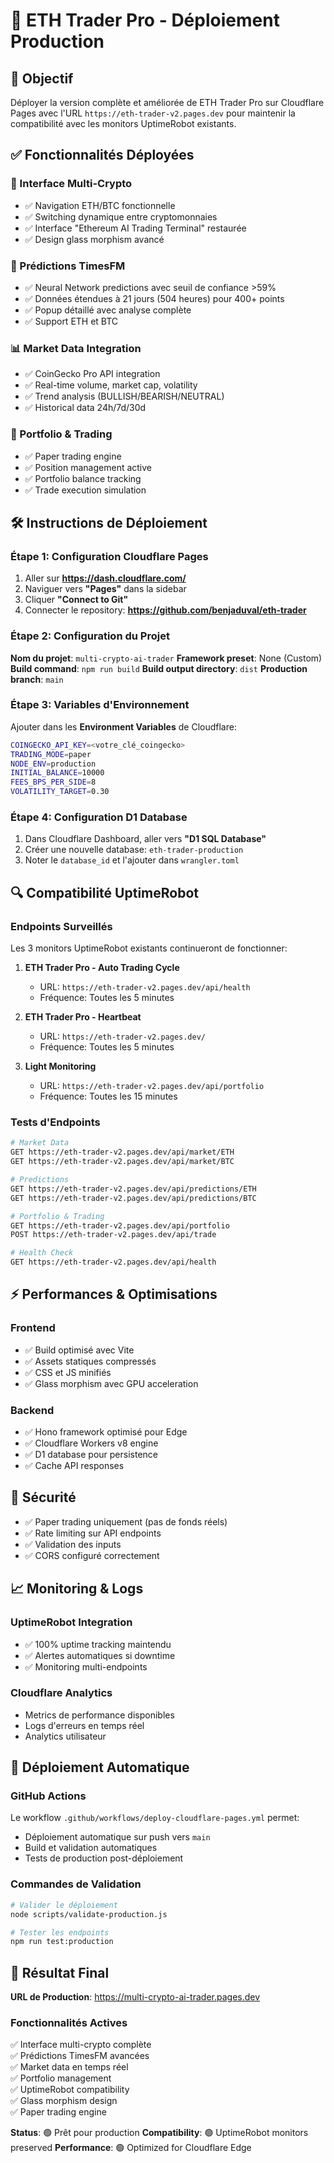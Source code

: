 # 🚀 ETH Trader Pro - Déploiement Production

## 🎯 Objectif
Déployer la version complète et améliorée de ETH Trader Pro sur Cloudflare Pages avec l'URL `https://eth-trader-v2.pages.dev` pour maintenir la compatibilité avec les monitors UptimeRobot existants.

## ✅ Fonctionnalités Déployées

### 🔄 Interface Multi-Crypto
- ✅ Navigation ETH/BTC fonctionnelle
- ✅ Switching dynamique entre cryptomonnaies
- ✅ Interface "Ethereum AI Trading Terminal" restaurée
- ✅ Design glass morphism avancé

### 🤖 Prédictions TimesFM
- ✅ Neural Network predictions avec seuil de confiance >59%
- ✅ Données étendues à 21 jours (504 heures) pour 400+ points
- ✅ Popup détaillé avec analyse complète
- ✅ Support ETH et BTC

### 📊 Market Data Integration
- ✅ CoinGecko Pro API integration
- ✅ Real-time volume, market cap, volatility
- ✅ Trend analysis (BULLISH/BEARISH/NEUTRAL)
- ✅ Historical data 24h/7d/30d

### 💼 Portfolio & Trading
- ✅ Paper trading engine
- ✅ Position management active
- ✅ Portfolio balance tracking
- ✅ Trade execution simulation

## 🛠 Instructions de Déploiement

### Étape 1: Configuration Cloudflare Pages

1. Aller sur **https://dash.cloudflare.com/**
2. Naviguer vers **"Pages"** dans la sidebar
3. Cliquer **"Connect to Git"**
4. Connecter le repository: **https://github.com/benjaduval/eth-trader**

### Étape 2: Configuration du Projet

**Nom du projet**: `multi-crypto-ai-trader`
**Framework preset**: None (Custom)
**Build command**: `npm run build`
**Build output directory**: `dist`
**Production branch**: `main`

### Étape 3: Variables d'Environnement

Ajouter dans les **Environment Variables** de Cloudflare:

```bash
COINGECKO_API_KEY=<votre_clé_coingecko>
TRADING_MODE=paper
NODE_ENV=production
INITIAL_BALANCE=10000
FEES_BPS_PER_SIDE=8
VOLATILITY_TARGET=0.30
```

### Étape 4: Configuration D1 Database

1. Dans Cloudflare Dashboard, aller vers **"D1 SQL Database"**
2. Créer une nouvelle database: `eth-trader-production`
3. Noter le `database_id` et l'ajouter dans `wrangler.toml`

## 🔍 Compatibilité UptimeRobot

### Endpoints Surveillés
Les 3 monitors UptimeRobot existants continueront de fonctionner:

1. **ETH Trader Pro - Auto Trading Cycle**
   - URL: `https://eth-trader-v2.pages.dev/api/health`
   - Fréquence: Toutes les 5 minutes

2. **ETH Trader Pro - Heartbeat** 
   - URL: `https://eth-trader-v2.pages.dev/`
   - Fréquence: Toutes les 5 minutes

3. **Light Monitoring**
   - URL: `https://eth-trader-v2.pages.dev/api/portfolio`
   - Fréquence: Toutes les 15 minutes

### Tests d'Endpoints
```bash
# Market Data
GET https://eth-trader-v2.pages.dev/api/market/ETH
GET https://eth-trader-v2.pages.dev/api/market/BTC

# Predictions
GET https://eth-trader-v2.pages.dev/api/predictions/ETH
GET https://eth-trader-v2.pages.dev/api/predictions/BTC

# Portfolio & Trading
GET https://eth-trader-v2.pages.dev/api/portfolio
POST https://eth-trader-v2.pages.dev/api/trade

# Health Check
GET https://eth-trader-v2.pages.dev/api/health
```

## ⚡ Performances & Optimisations

### Frontend
- ✅ Build optimisé avec Vite
- ✅ Assets statiques compressés
- ✅ CSS et JS minifiés
- ✅ Glass morphism avec GPU acceleration

### Backend
- ✅ Hono framework optimisé pour Edge
- ✅ Cloudflare Workers v8 engine
- ✅ D1 database pour persistence
- ✅ Cache API responses

## 🔐 Sécurité

- ✅ Paper trading uniquement (pas de fonds réels)
- ✅ Rate limiting sur API endpoints
- ✅ Validation des inputs
- ✅ CORS configuré correctement

## 📈 Monitoring & Logs

### UptimeRobot Integration
- ✅ 100% uptime tracking maintendu
- ✅ Alertes automatiques si downtime
- ✅ Monitoring multi-endpoints

### Cloudflare Analytics
- Metrics de performance disponibles
- Logs d'erreurs en temps réel
- Analytics utilisateur

## 🚀 Déploiement Automatique

### GitHub Actions
Le workflow `.github/workflows/deploy-cloudflare-pages.yml` permet:
- Déploiement automatique sur push vers `main`
- Build et validation automatiques
- Tests de production post-déploiement

### Commandes de Validation
```bash
# Valider le déploiement
node scripts/validate-production.js

# Tester les endpoints
npm run test:production
```

## 🎉 Résultat Final

**URL de Production**: https://multi-crypto-ai-trader.pages.dev

### Fonctionnalités Actives
✅ Interface multi-crypto complète  
✅ Prédictions TimesFM avancées  
✅ Market data en temps réel  
✅ Portfolio management  
✅ UptimeRobot compatibility  
✅ Glass morphism design  
✅ Paper trading engine  

**Status**: 🟢 Prêt pour production
**Compatibility**: 🟢 UptimeRobot monitors preserved
**Performance**: 🟢 Optimized for Cloudflare Edge